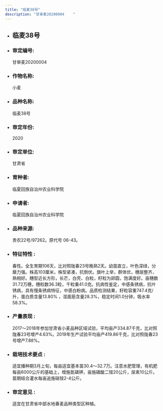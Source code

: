 ```yaml
---
title: "临麦38号"
description: "甘审麦20200004	 "
---
```

* ## 临麦38号
* ###  审定编号:  
   甘审麦20200004	 

*  ### 作物名称:  
   小麦

*   ###  品种名称: 
    临麦38号

*   ### 审定年份: 
    2020

*   ### 审定单位:  
    甘肃省

*   ### 育种者:  
    临夏回族自治州农业科学院

*   ### 申请者:  
    临夏回族自治州农业科学院　

*   ### 品种来源:  
    贵农22号/97262。原代号 06-43。

*   ### 特征特性 : 
    春性。全生育期106天，比对照陇春23号晚熟2天。幼苗直立，叶色深绿，分蘖力强。株高103厘米，株型紧凑，抗倒伏。旗叶上举，群体优，穗层整齐，熟相好。穗型近长方形，长芒，白壳、白粒，籽粒为卵圆，饱满度好。亩穗数31.72万穗，穗粒数36.3粒，千粒重41.0克。抗病性鉴定，中感条锈病，抗叶锈病，具有慢条锈病特征，中感白粉病。品质检测结果，籽粒容重747.4克/升，蛋白质含量13.80% ，湿面筋含量28.3%，稳定时间1.0分钟，吸水率58.3%。

*   ### 产量表现 : 
    2017～2018年参加甘肃省小麦品种区域试验，平均亩产334.87千克，比对照陇春23号增产4.63%。2019年生产试验平均亩产419.86千克，比对照陇春23号增产7.88%。

*   ### 栽培技术要点 : 
    适宜播种期3月上旬，每亩适宜基本苗30.4～32.7万。注意水肥管理，有机肥每亩6000公斤的基础上，增施氮磷钾，亩施磷酸二铵20公斤，尿素10公斤。苗期结合灌水每亩追施硝铵2-4公斤。 

*   ### 审定意见 : 
    适宜在甘肃省中部水地春麦品种类型区种植。
